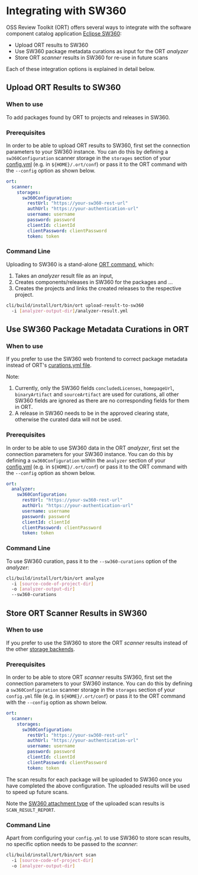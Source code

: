 # Integrating with SW360

OSS Review Toolkit (ORT) offers several ways to integrate with the software component catalog application
[Eclipse SW360][sw360]:

* Upload ORT results to SW360
* Use SW360 package metadata curations as input for the ORT *analyzer*
* Store ORT *scanner* results in SW360 for re-use in future scans

Each of these integration options is explained in detail below.

## Upload ORT Results to SW360

### When to use

To add packages found by ORT to projects and releases in SW360.

### Prerequisites

In order to be able to upload ORT results to SW360, first set the connection parameters to your SW360 instance.
You can do this by defining a `sw360Configuration` scanner storage in the `storages` section of your
[config.yml](../README.md#ort-configuration-file) (e.g. in `${HOME}/.ort/conf`) or pass it to the ORT command with the
`--config` option as shown below.

```yaml
ort:
  scanner:
    storages:
      sw360Configuration:
        restUrl: "https://your-sw360-rest-url"
        authUrl: "https://your-authentication-url"
        username: username
        password: password
        clientId: clientId
        clientPassword: clientPassword
        token: token
```

### Command Line

Uploading to SW360 is a stand-alone
[ORT command](../plugins/commands/upload-result-to-sw360/src/main/kotlin/UploadResultToSw360Command.kt), which:

1. Takes an *analyzer* result file as an input,
2. Creates components/releases in SW360 for the packages and ...
3. Creates the projects and links the created releases to the respective project.

```bash
cli/build/install/ort/bin/ort upload-result-to-sw360
  -i [analyzer-output-dir]/analyzer-result.yml
```

## Use SW360 Package Metadata Curations in ORT

### When to use

If you prefer to use the SW360 web frontend to correct package metadata instead of ORT's
[curations.yml file](config-file-curations-yml.md).

Note:

1. Currently, only the SW360 fields `concludedLicenses`, `homepageUrl`, `binaryArtifact` and `sourceArtifact` are used
   for curations, all other SW360 fields are ignored as there are no corresponding fields for them in ORT.
2. A release in SW360 needs to be in the approved clearing state, otherwise the curated data will not be used.

### Prerequisites

In order to be able to use SW360 data in the ORT *analyzer*, first set the connection parameters for your SW360
instance. You can do this by defining a `sw360Configuration` within the `analyzer` section of your
[config.yml](../README.md#ort-configuration-file) (e.g. in `${HOME}/.ort/conf`) or pass it to the ORT command with the
`--config` option as shown below.

```yaml
ort:
  analyzer:
    sw360Configuration:
      restUrl: "https://your-sw360-rest-url"
      authUrl: "https://your-authentication-url"
      username: username
      password: password
      clientId: clientId
      clientPassword: clientPassword
      token: token
```

### Command Line

To use SW360 curation, pass it to the `--sw360-curations` option of the *analyzer*:

```bash
cli/build/install/ort/bin/ort analyze
  -i [source-code-of-project-dir]
  -o [analyzer-output-dir]
  --sw360-curations
```

## Store ORT Scanner Results in SW360

### When to use

If you prefer to use the SW360 to store the ORT *scanner* results instead of the other
[storage backends][ort-storage-backends].

### Prerequisites

In order to be able to store ORT *scanner* results SW360, first set the connection parameters to your SW360 instance.
You can do this by defining a `sw360Configuration` scanner storage in the `storages` section of your `config.yml` file
(e.g. in `${HOME}/.ort/conf`) or pass it to the ORT command with the `--config` option as shown below.

```yaml
ort:
  scanner:
    storages:
      sw360Configuration:
        restUrl: "https://your-sw360-rest-url"
        authUrl: "https://your-authentication-url"
        username: username
        password: password
        clientId: clientId
        clientPassword: clientPassword
        token: token
```

The scan results for each package will be uploaded to SW360 once you have completed the above configuration. The
uploaded results will be used to speed up future scans.

Note the [SW360 attachment type][sw360-attachment-type] of the uploaded scan results is `SCAN_RESULT_REPORT`.

### Command Line

Apart from configuring your `config.yml` to use SW360 to store scan results, no specific option needs to be passed to
the *scanner*:

```bash
cli/build/install/ort/bin/ort scan 
  -i [source-code-of-project-dir]
  -o [analyzer-output-dir]
```

[ort-storage-backends]: https://github.com/oss-review-toolkit/ort#storage-backends
[sw360]: https://github.com/eclipse/sw360
[sw360-attachment-type]: https://github.com/eclipse/sw360/blob/master/clients/client/src/main/java/org/eclipse/sw360/clients/rest/resource/attachments/SW360AttachmentType.java
